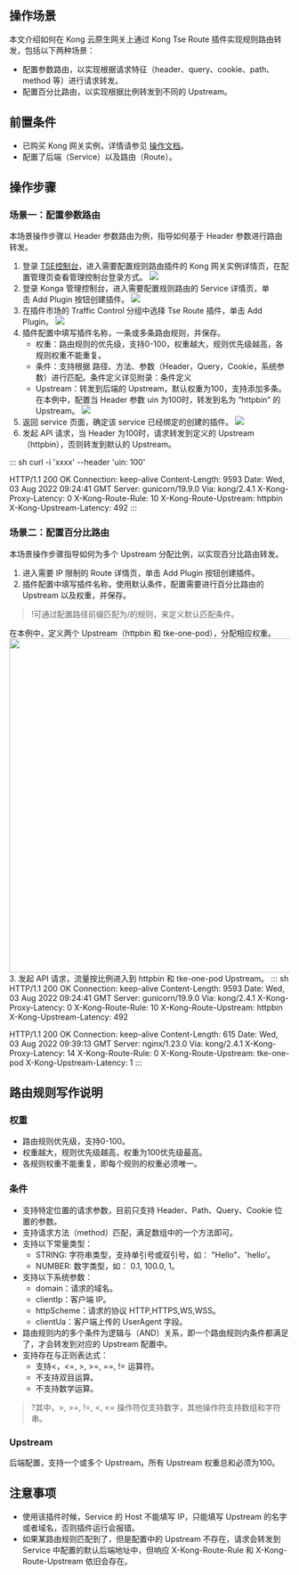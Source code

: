 ## 操作场景
本文介绍如何在 Kong 云原生网关上通过 Kong Tse Route 插件实现规则路由转发，包括以下两种场景：

- 配置参数路由，以实现根据请求特征（header、query、cookie、path、method 等）进行请求转发。
- 配置百分比路由，以实现根据比例转发到不同的 Upstream。

## 前置条件
- 已购买 Kong 网关实例，详情请参见 [操作文档](https://cloud.tencent.com/document/product/1364/72495)。
- 配置了后端（Service）以及路由（Route）。

## 操作步骤
### 场景一：配置参数路由
本场景操作步骤以 Header 参数路由为例，指导如何基于 Header 参数进行路由转发。
1. 登录 [TSE控制台](https://console.cloud.tencent.com/tse/kong)，进入需要配置规则路由插件的 Kong 网关实例详情页，在配置管理页查看管理控制台登录方式。
![](https://qcloudimg.tencent-cloud.cn/raw/8d87b09f2b665c2cb296e64a8022d200.png)
2. 登录 Konga 管理控制台，进入需要配置规则路由的 Service 详情页，单击 Add Plugin 按钮创建插件。
![](https://qcloudimg.tencent-cloud.cn/raw/7df4fee4709a0994f166bbfccdba3a1e.png)
3. 在插件市场的 Traffic Control 分组中选择 Tse Route 插件，单击 Add Plugin。
![](https://qcloudimg.tencent-cloud.cn/raw/c6788ec1fd0690166cc90f1785861111.png)
4. 插件配置中填写插件名称，一条或多条路由规则，并保存。
	- 权重：路由规则的优先级，支持0-100，权重越大，规则优先级越高，各规则权重不能重复。
	- 条件：支持根据 路径、方法、参数（Header，Query，Cookie，系统参数）进行匹配。条件定义详见附录：条件定义
	- Upstream：转发到后端的 Upstream，默认权重为100，支持添加多条。
在本例中，配置当 Header 参数 uin 为100时，转发到名为 “httpbin” 的 Upstream。
![](https://qcloudimg.tencent-cloud.cn/raw/0fe989bfe5cee15b9f836c03d6764e42.png)
5. 返回 service 页面，确定该 service 已经绑定的创建的插件。
![](https://qcloudimg.tencent-cloud.cn/raw/5b73a2b38f705616e68c94a2bbc9e817.png)
6. 发起 API 请求，当 Header 为100时，请求转发到定义的 Upstream（httpbin），否则转发到默认的 Upstream。
<dx-codeblock>
:::  sh
curl -i 'xxxx' --header 'uin: 100'

HTTP/1.1 200 OK
Connection: keep-alive
Content-Length: 9593
Date: Wed, 03 Aug 2022 09:24:41 GMT
Server: gunicorn/19.9.0
Via: kong/2.4.1
X-Kong-Proxy-Latency: 0
X-Kong-Route-Rule: 10
X-Kong-Route-Upstream: httpbin
X-Kong-Upstream-Latency: 492
:::
</dx-codeblock>

### 场景二：配置百分比路由
本场景操作步骤指导如何为多个 Upstream 分配比例，以实现百分比路由转发。
1. 进入需要 IP 限制的 Route 详情页，单击 Add Plugin 按钮创建插件。
2. 插件配置中填写插件名称，使用默认条件，配置需要进行百分比路由的 Upstream 以及权重，并保存。
>!可通过配置路径前缀匹配为/的规则，来定义默认匹配条件。
>
在本例中，定义两个 Upstream（httpbin 和 tke-one-pod），分配相应权重。
<img src="https://qcloudimg.tencent-cloud.cn/raw/6986b5ca780a88d150a608762f787208.png" width=600px>
3. 发起 API 请求，流量按比例进入到 httpbin 和 tke-one-pod Upstream。
<dx-codeblock>
:::  sh
HTTP/1.1 200 OK
Connection: keep-alive
Content-Length: 9593
Date: Wed, 03 Aug 2022 09:24:41 GMT
Server: gunicorn/19.9.0
Via: kong/2.4.1
X-Kong-Proxy-Latency: 0
X-Kong-Route-Rule: 10
X-Kong-Route-Upstream: httpbin
X-Kong-Upstream-Latency: 492

HTTP/1.1 200 OK
Connection: keep-alive
Content-Length: 615
Date: Wed, 03 Aug 2022 09:39:13 GMT
Server: nginx/1.23.0
Via: kong/2.4.1
X-Kong-Proxy-Latency: 14
X-Kong-Route-Rule: 0
X-Kong-Route-Upstream: tke-one-pod
X-Kong-Upstream-Latency: 1
:::
</dx-codeblock>

## 路由规则写作说明
### 权重
- 路由规则优先级，支持0-100。
- 权重越大，规则优先级越高，权重为100优先级最高。
- 各规则权重不能重复，即每个规则的权重必须唯一。

### 条件
- 支持特定位置的请求参数，目前只支持 Header、Path、Query、Cookie 位置的参数。
- 支持请求方法（method）匹配，满足数组中的一个方法即可。
- 支持以下常量类型：
	- STRING: 字符串类型，支持单引号或双引号，如： "Hello"、'hello'。
	- NUMBER: 数字类型，如： 0.1, 100.0, 1。
- 支持以下系统参数：
	- domain：请求的域名。
	- clientIp：客户端 IP。
	- httpScheme：请求的协议 HTTP,HTTPS,WS,WSS。
	- clientUa：客户端上传的 UserAgent 字段。
- 路由规则内的多个条件为逻辑与（AND）关系，即一个路由规则内条件都满足了，才会转发到对应的 Upstream 配置中。
- 支持存在与正则表达式：
	- 支持<，<=, >, >=, ==, != 运算符。
	- 不支持双目运算。
	- 不支持数学运算。
>?其中，>, >=, !=, <, <= 操作符仅支持数字，其他操作符支持数组和字符串。

### Upstream
后端配置，支持一个或多个 Upstream。所有 Upstream 权重总和必须为100。

## 注意事项
- 使用该插件时候，Service 的 Host 不能填写 IP，只能填写 Upstream 的名字或者域名，否则插件运行会报错。
- 如果某路由规则匹配到了，但是配置中的 Upstream 不存在，请求会转发到 Service 中配置的默认后端地址中，但响应 X-Kong-Route-Rule 和 X-Kong-Route-Upstream 依旧会存在。
